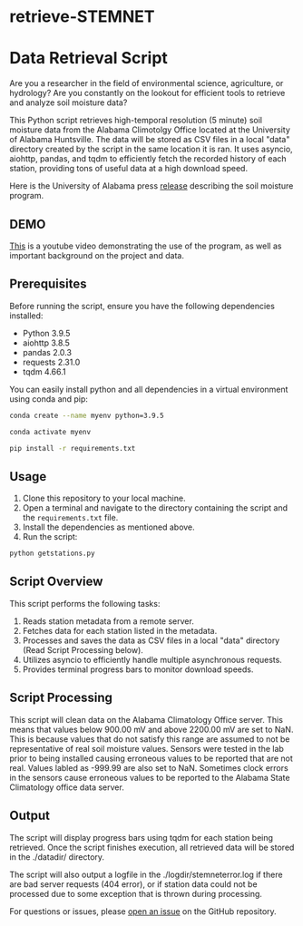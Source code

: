 # retrieve-STEMNET
# Data Retrieval Script

Are you a researcher in the field of environmental science, agriculture, or hydrology? Are you constantly on the lookout for efficient tools to retrieve and analyze soil moisture data?

This Python script retrieves high-temporal resolution (5 minute) soil moisture data from the Alabama Climotolgy Office located at the University of Alabama Huntsville. The data will be stored as CSV files in a local "data" directory created by the script in the same location it is ran. It uses asyncio, aiohttp, pandas, and tqdm to efficiently fetch the recorded history of each station, providing tons of useful data at a high download speed.

Here is the University of Alabama press [release](https://www.uah.edu/news/news/uah-builds-installs-low-cost-soil-moisture-sensors-to-examine-how-flash-droughts-impact-agriculture) describing the soil moisture program. 

## DEMO 

[This](https://youtu.be/1K_zSj3dEaA?si=vKd9rUkqPYH7o75S) is a youtube video demonstrating the use of the program, as well as important background on the project and data. 
## Prerequisites

Before running the script, ensure you have the following dependencies installed:

- Python 3.9.5
- aiohttp 3.8.5
- pandas 2.0.3
- requests 2.31.0
- tqdm 4.66.1

You can easily install python and all dependencies in a virtual environment using conda and pip:

```bash
conda create --name myenv python=3.9.5
```

```bash
conda activate myenv
```

```bash
pip install -r requirements.txt
```

## Usage

1. Clone this repository to your local machine.
2. Open a terminal and navigate to the directory containing the script and the `requirements.txt` file.
3. Install the dependencies as mentioned above.
4. Run the script:

```bash
python getstations.py
```

## Script Overview

This script performs the following tasks:

1. Reads station metadata from a remote server.
2. Fetches data for each station listed in the metadata.
3. Processes and saves the data as CSV files in a local "data" directory (Read Script Processing below).
4. Utilizes asyncio to efficiently handle multiple asynchronous requests.
5. Provides terminal progress bars to monitor download speeds. 

## Script Processing
This script will clean data on the Alabama Climatology Office server. This means that values below 900.00 mV and above 2200.00 mV are set to NaN. This is because values that do not satisfy this range are assumed to not be representative of real soil moisture values. Sensors were tested in the lab prior to being installed causing erroneous values to be reported that are not real. Values labled as -999.99 are also set to NaN. Sometimes clock errors in the sensors cause erroneous values to be reported to the Alabama State Climatology office data server. 

## Output

The script will display progress bars using tqdm for each station being retrieved. Once the script finishes execution, all retrieved data will be stored in the ./datadir/ directory. 

The script will also output a logfile in the ./logdir/stemneterror.log if there are bad server requests (404 error), or if station data could not be processed due to some exception that is thrown during processing. 

For questions or issues, please [open an issue](https://github.com/Corey4005/retrieve-STEMNET/issues) on the GitHub repository.
